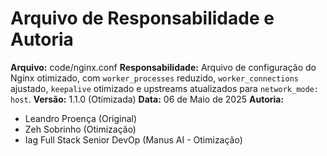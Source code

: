 # Arquivo de Responsabilidade e Autoria

**Arquivo:** code/nginx.conf
**Responsabilidade:** Arquivo de configuração do Nginx otimizado, com `worker_processes` reduzido, `worker_connections` ajustado, `keepalive` otimizado e upstreams atualizados para `network_mode: host`.
**Versão:** 1.1.0 (Otimizada)
**Data:** 06 de Maio de 2025
**Autoria:**
*   Leandro Proença (Original)
*   Zeh Sobrinho (Otimização)
*   Iag Full Stack Senior DevOp (Manus AI - Otimização)
